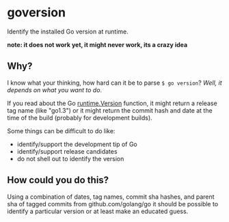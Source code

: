 # goversion
Identify the installed Go version at runtime.

**note: it does not work yet, it might never work, its a crazy idea**

## Why?
I know what your thinking, how hard can it be to parse `$ go version`?
_Well, it depends on what you want to do_.

If you read about the Go [runtime.Version](https://golang.org/pkg/runtime/#Version) function, it might return a release tag name (like "go1.3") or it might return the commit hash and date at the time of the build (probably for development builds).

Some things can be difficult to do like:
* identify/support the development tip of Go
* identify/support release candidates
* do not shell out to identify the version

## How could you do this?  
Using a combination of dates, tag names, commit sha hashes, and parent sha of tagged commits from github.com/golang/go it should be possible to identify a particular version or at least make an educated guess.
